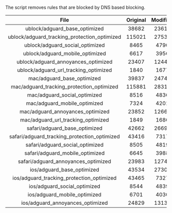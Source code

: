 The script removes rules that are blocked by DNS based blocking.


| File | Original | Modified |
|:----:|:-----:|:-----:|
| ublock/adguard_base_optimized | 38682 | 23616 |
| ublock/adguard_tracking_protection_optimized | 115021 | 27531 |
| ublock/adguard_social_optimized | 8465 | 4790 |
| ublock/adguard_mobile_optimized | 6617 | 3956 |
| ublock/adguard_annoyances_optimized | 23407 | 12442 |
| ublock/adguard_url_tracking_optimized | 1840 | 1677 |
| mac/adguard_base_optimized | 39837 | 24748 |
| mac/adguard_tracking_protection_optimized | 115881 | 28314 |
| mac/adguard_social_optimized | 8516 | 4836 |
| mac/adguard_mobile_optimized | 7324 | 4201 |
| mac/adguard_annoyances_optimized | 23852 | 12669 |
| mac/adguard_url_tracking_optimized | 1849 | 1686 |
| safari/adguard_base_optimized | 42662 | 26691 |
| safari/adguard_tracking_protection_optimized | 43416 | 7317 |
| safari/adguard_social_optimized | 8505 | 4819 |
| safari/adguard_mobile_optimized | 6645 | 3988 |
| safari/adguard_annoyances_optimized | 23983 | 12748 |
| ios/adguard_base_optimized | 43534 | 27301 |
| ios/adguard_tracking_protection_optimized | 43465 | 7327 |
| ios/adguard_social_optimized | 8544 | 4839 |
| ios/adguard_mobile_optimized | 6701 | 4030 |
| ios/adguard_annoyances_optimized | 24829 | 13139 |